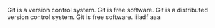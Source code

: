 Git is a version control system.
Git is free software.
Git is a distributed version control system.
Git is free software.
iiiadf
aaa
